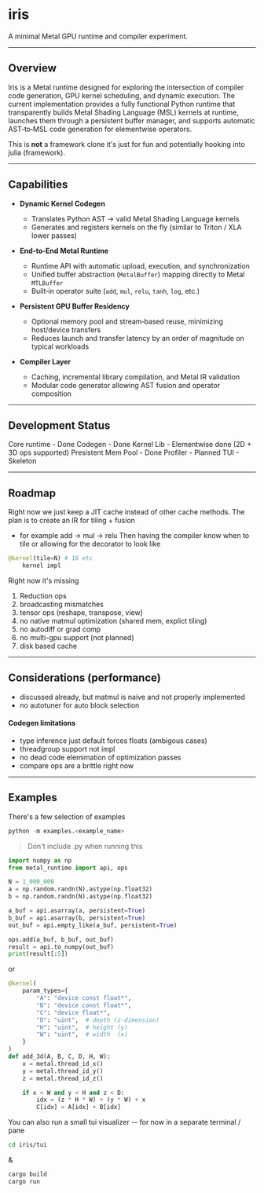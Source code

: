 # iris 

A minimal Metal GPU runtime and compiler experiment.

---

## Overview

Iris is a Metal runtime designed for exploring the
intersection of compiler code generation, GPU kernel scheduling, and dynamic
execution. The current implementation provides a fully functional Python runtime
that transparently builds Metal Shading Language (MSL) kernels at runtime, 
launches them through a persistent buffer manager, and supports automatic AST‑to‑MSL 
code generation for elementwise operators.

This is **not** a framework clone it's just for fun and potentially hooking into julia (framework).

---

## Capabilities

- **Dynamic Kernel Codegen**
  - Translates Python AST → valid Metal Shading Language kernels
  - Generates and registers kernels on the fly (similar to Triton / XLA lower passes)

- **End‑to‑End Metal Runtime**
  - Runtime API with automatic upload, execution, and synchronization
  - Unified buffer abstraction (`MetalBuffer`) mapping directly to Metal `MTLBuffer`
  - Built‑in operator suite (`add`, `mul`, `relu`, `tanh`, `log`, etc.)

- **Persistent GPU Buffer Residency**
  - Optional memory pool and stream‑based reuse, minimizing host/device transfers
  - Reduces launch and transfer latency by an order of magnitude on typical workloads

- **Compiler Layer**
  - Caching, incremental library compilation, and Metal IR validation
  - Modular code generator allowing AST fusion and operator composition


---

## Development Status

Core runtime - Done 
Codegen - Done 
Kernel Lib - Elementwise done (2D + 3D ops supported)
Presistent Mem Pool - Done
Profiler - Planned 
TUI - Skeleton  

---

## Roadmap

Right now we just keep a JIT cache instead of other cache methods.
The plan is to create an IR for tiling + fusion 
- for example add -> mul -> relu 
Then having the compiler know when to tile or allowing for the decorator to look like 

```python 
@kernel(tile=N) # 16 etc 
    kernel impl 
```

Right now it's missing 
1. Reduction ops 
2. broadcasting mismatches
3. tensor ops (reshape, transpose, view)
4. no native matmul optimization (shared mem, explict tiling)
5. no autodiff or grad comp 
6. no multi-gpu support (not planned)
7. disk based cache

---

## Considerations (performance)

- discussed already, but matmul is naive and not properly implemented
- no autotuner for auto block selection 

#### Codegen limitations

- type inference just default forces floats (ambigous cases)
- threadgroup support not impl 
- no dead code elemimation of optimization passes
- compare ops are a brittle right now 

---

## Examples

There's a few selection of examples 


```python 
python -m examples.<example_name>

```

> Don't include .py when running this


```python
import numpy as np
from metal_runtime import api, ops

N = 1_000_000
a = np.random.randn(N).astype(np.float32)
b = np.random.randn(N).astype(np.float32)

a_buf = api.asarray(a, persistent=True)
b_buf = api.asarray(b, persistent=True)
out_buf = api.empty_like(a_buf, persistent=True)

ops.add(a_buf, b_buf, out_buf)
result = api.to_numpy(out_buf)
print(result[:5])
```

or

```python 
@kernel(
    param_types={
        "A": "device const float*",
        "B": "device const float*",
        "C": "device float*",
        "D": "uint",  # depth (z‑dimension)
        "H": "uint",  # height (y)
        "W": "uint",  # width  (x)
    }
)
def add_3d(A, B, C, D, H, W):
    x = metal.thread_id_x()
    y = metal.thread_id_y()
    z = metal.thread_id_z()

    if x < W and y < H and z < D:
        idx = (z * H * W) + (y * W) + x
        C[idx] = A[idx] + B[idx]

```

You can also run a small tui visualizer -- for now in a separate terminal / pane 

```bash
cd iris/tui 
```
& 

```Rust
cargo build 
cargo run
```

